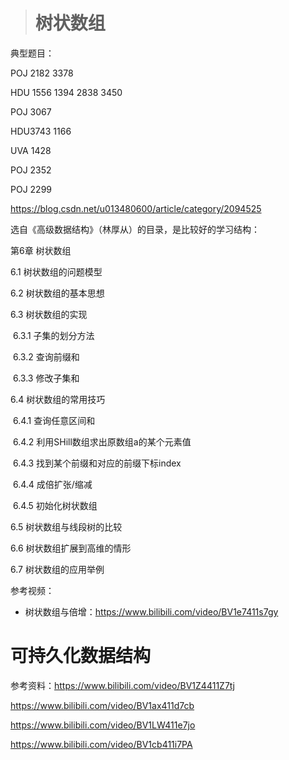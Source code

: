 > # 树状数组



典型题目：

POJ 2182	3378 	

HDU 1556	1394 	2838 	3450

POJ 3067

HDU3743    1166

UVA 1428

POJ 2352

POJ 2299

<https://blog.csdn.net/u013480600/article/category/2094525>

选自《高级数据结构》（林厚从）的目录，是比较好的学习结构：

第6章 树状数组 

6.1 树状数组的问题模型 

6.2 树状数组的基本思想 

6.3 树状数组的实现 

​	6.3.1 子集的划分方法 

​	6.3.2 查询前缀和 

​	6.3.3 修改子集和 

6.4 树状数组的常用技巧 

​	6.4.1 查询任意区间和 

​	6.4.2 利用SHill数组求出原数组a的某个元素值 

​	6.4.3 找到某个前缀和对应的前缀下标index 

​	6.4.4 成倍扩张/缩减 

​	6.4.5 初始化树状数组 

6.5 树状数组与线段树的比较 

6.6 树状数组扩展到高维的情形 

6.7 树状数组的应用举例 

参考视频：

* 树状数组与倍增：https://www.bilibili.com/video/BV1e7411s7gy

# 可持久化数据结构

参考资料：https://www.bilibili.com/video/BV1Z4411Z7tj

https://www.bilibili.com/video/BV1ax411d7cb

https://www.bilibili.com/video/BV1LW411e7jo

https://www.bilibili.com/video/BV1cb411i7PA